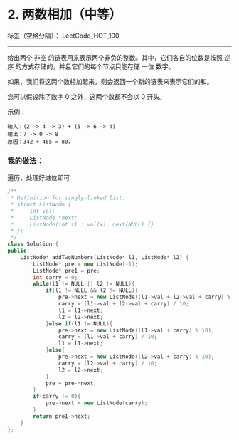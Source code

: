 ﻿# 2. 两数相加（中等）

标签（空格分隔）： LeetCode_HOT_100

---
给出两个 非空 的链表用来表示两个非负的整数。其中，它们各自的位数是按照 逆序 的方式存储的，并且它们的每个节点只能存储 一位 数字。

如果，我们将这两个数相加起来，则会返回一个新的链表来表示它们的和。

您可以假设除了数字 0 之外，这两个数都不会以 0 开头。

示例：

    输入：(2 -> 4 -> 3) + (5 -> 6 -> 4)
    输出：7 -> 0 -> 8
    原因：342 + 465 = 807


### 我的做法：  
遍历，处理好进位即可
```C++
/**
 * Definition for singly-linked list.
 * struct ListNode {
 *     int val;
 *     ListNode *next;
 *     ListNode(int x) : val(x), next(NULL) {}
 * };
 */
class Solution {
public:
    ListNode* addTwoNumbers(ListNode* l1, ListNode* l2) {
        ListNode* pre = new ListNode(-1);
        ListNode* pre1 = pre;
        int carry = 0;
        while(l1 != NULL || l2 != NULL){
            if(l1 != NULL && l2 != NULL){
                pre->next = new ListNode((l1->val + l2->val + carry) % 10);
                carry = (l1->val + l2->val + carry) / 10;
                l1 = l1->next;
                l2 = l2->next;
            }else if(l1 != NULL){
                pre->next = new ListNode((l1->val + carry) % 10);
                carry = (l1->val + carry) / 10;
                l1 = l1->next;
            }else{
                pre->next = new ListNode((l2->val + carry) % 10);
                carry = (l2->val + carry) / 10;
                l2 = l2->next;
            }
            pre = pre->next;
        }
        if(carry != 0){
            pre->next = new ListNode(carry);
        }
        return pre1->next;
    }
};
```

